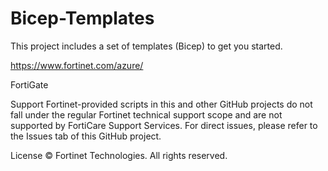 # Bicep-Templates

This project includes a set of templates (Bicep) to get you started.

https://www.fortinet.com/azure/

FortiGate

Support
Fortinet-provided scripts in this and other GitHub projects do not fall under the regular Fortinet technical support scope and are not supported by FortiCare Support Services. For direct issues, please refer to the Issues tab of this GitHub project.

License © Fortinet Technologies. All rights reserved.
